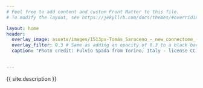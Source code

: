 ```yaml
---
# Feel free to add content and custom Front Matter to this file.
# To modify the layout, see https://jekyllrb.com/docs/themes/#overriding-theme-defaults

layout: home
header:
  overlay_image: assets/images/1513px-Tomás_Saraceno_-_new_connectome_(working_title)_(10923260633).jpg
  overlay_filter: 0.3 # Same as adding an opacity of 0.3 to a black background
  caption: "Photo credit: Fulvio Spada from Torino, Italy - license CC BY-SA 2.0"
  

---
```

{{ site.description }} <br/>
 <br/>